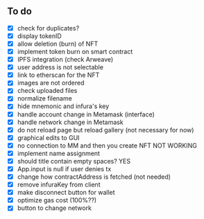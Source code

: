 ## To do

 - [x] check for duplicates?
 - [x] display tokenID
 - [x] allow deletion (burn) of NFT
 - [x] implement token burn on smart contract
 - [x] IPFS integration (check Arweave)
 - [x] user address is not selectable
 - [x] link to etherscan for the NFT
 - [x] images are not ordered
 - [x] check uploaded files
 - [x] normalize filename
 - [x] hide mnemonic and infura's key
 - [x] handle account change in Metamask (interface)
 - [x] handle network change in Metamask
 - [x] do not reload page but reload gallery (not necessary for now)
 - [x] graphical edits to GUI
 - [x] no connection to MM and then you create NFT NOT WORKING
 - [x] implement name assignment
 - [x] should title contain empty spaces? YES
 - [x] App.input is null if user denies tx
 - [x] change how contractAddress is fetched (not needed)
 - [x] remove infuraKey from client
 - [x] make disconnect button for wallet
 - [x] optimize gas cost (100%??)
 - [x] button to change network
